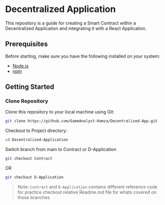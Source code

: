 # Decentralized Application

This repository is a guide for creating a Smart Contract within a Decentralized Application and integrating it with a React Application.

## Prerequisites

Before starting, make sure you have the following installed on your system:

- [Node.js](https://nodejs.org)
- [npm](https://www.npmjs.com/)

## Getting Started

### Clone Repository

Clone this repository to your local machine using Git:
   ```bash
   git clone https://github.com/GameAnalyst-Hamza/Decentralized-App.git
   ```

Checkout to Project directory:
   ```bash
   cd Decentralized-Application
   ```

Switch branch from main to Contract or D-Application
   ```bash
   git checkout Contract
   ```
   OR
   ```bash
   git checkout D-Application
   ```

> Note: 
`Contract` and `D-Application` contains different reference code for practice checkout relative Readme.md file for whats covered on those branches
